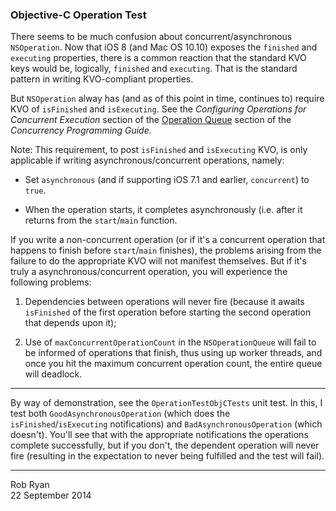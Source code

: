 ### Objective-C Operation Test

There seems to be much confusion about concurrent/asynchronous `NSOperation`. Now that
iOS 8 (and Mac OS 10.10) exposes the `finished` and `executing` properties, there is a common
reaction that the standard KVO keys would be, logically, `finished` and `executing`. That
is the standard pattern in writing KVO-compliant properties.

But `NSOperation` alway has (and as of this point in time, continues to) require KVO of
`isFinished` and `isExecuting`. See the _Configuring Operations for Concurrent Execution_ section of the 
[Operation Queue](https://developer.apple.com/library/mac/documentation/General/Conceptual/ConcurrencyProgrammingGuide/OperationObjects/OperationObjects.html#//apple_ref/doc/uid/TP40008091-CH101-SW1) 
section of the _Concurrency Programming Guide._

Note: This requirement, to post `isFinished` and `isExecuting` KVO, is only applicable if
writing asynchronous/concurrent operations, namely:

- Set `asynchronous` (and if supporting iOS 7.1 and earlier, `concurrent`) to `true`.

- When the operation starts, it completes asynchronously (i.e. after it returns from
the `start`/`main` function.

If you write a non-concurrent operation (or if it's a concurrent operation that happens to 
finish before `start`/`main` finishes), the problems arising from the failure to do the
appropriate KVO will not manifest themselves. But if it's truly a asynchronous/concurrent
operation, you will experience the following problems:

1. Dependencies between operations will never fire (because it awaits `isFinished` of the 
first operation before starting the second operation that depends upon it);

2. Use of `maxConcurrentOperationCount` in the `NSOperationQueue` will fail to be informed
of operations that finish, thus using up worker threads, and once you hit the maximum concurrent
operation count, the entire queue will deadlock.

---

By way of demonstration, see the `OperationTestObjCTests` unit test. In this, I test 
both `GoodAsynchronousOperation` (which does the `isFinished`/`isExecuting` notifications) and
`BadAsynchronousOperation` (which doesn't). You'll see that with the appropriate notifications
the operations complete successfully, but if you don't, the dependent operation will never fire
(resulting in the expectation to never being fulfilled and the test will fail).

---

Rob Ryan <br />
22 September 2014